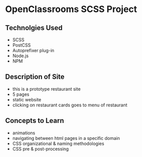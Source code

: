 # OpenClassrooms SCSS Project

## Technolgies Used

- SCSS
- PostCSS
- Autoprefixer plug-in
- Node.js
- NPM

## Description of Site

- this is a prototype restaurant site
- 5 pages
- static website
- clicking on restaurant cards goes to menu of restaurant

## Concepts to Learn

- animations
- navigating between html pages in a specific domain
- CSS organizational & naming methodologies
- CSS pre & post-processing
